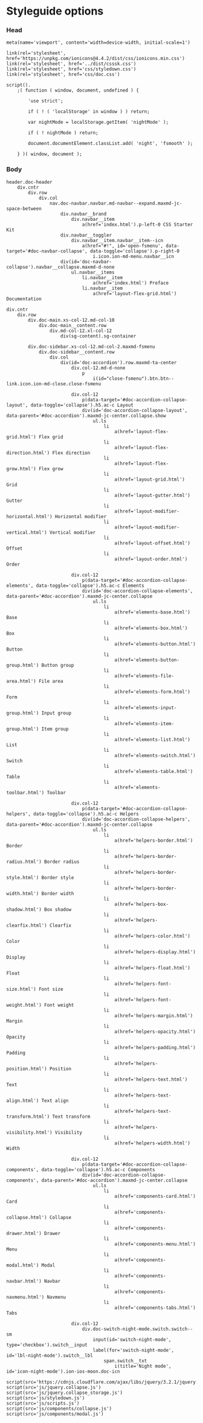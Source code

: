 # Styleguide options

### Head

	meta(name='viewport', content='width=device-width, initial-scale=1')

	link(rel='stylesheet', href='https://unpkg.com/ionicons@4.4.2/dist/css/ionicons.min.css')
	link(rel='stylesheet', href='../dist/csssk.css')
	link(rel='stylesheet', href='css/styledown.css')
	link(rel='stylesheet', href='css/doc.css')

	script().
		;( function ( window, document, undefined ) {

			'use strict';

			if ( ! ( 'localStorage' in window ) ) return;

			var nightMode = localStorage.getItem( 'nightMode' );

			if ( ! nightMode ) return;

			document.documentElement.classList.add( 'night', 'fsmooth' );

		} )( window, document );

### Body

	header.doc-header
		div.cntr
			div.row
				div.col
					nav.doc-navbar.navbar.md-navbar--expand.maxmd-jc-space-between
						div.navbar__brand
							div.navbar__item
								a(href='index.html').p-left-0 CSS Starter Kit
						div.navbar__toggler
							div.navbar__item.navbar__item--icn
								a(href="#!", id='open-fsmenu', data-target='#doc-navbar-collapse', data-toggle='collapse').p-right-0
									i.icon.ion-md-menu.navbar__icn
						div(id='doc-navbar-collapse').navbar__collapse.maxmd-d-none
							ul.navbar__items
								li.navbar__item
									a(href='index.html') Preface
								li.navbar__item
									a(href='layout-flex-grid.html') Documentation

	div.cntr
		div.row
			div.doc-main.xs-col-12.md-col-10
				div.doc-main__content.row
					div.md-col-12.xl-col-12
						div(sg-content).sg-container

			div.doc-sidebar.xs-col-12.md-col-2.maxmd-fsmenu
				div.doc-sidebar__content.row
					div.col
						div(id='doc-accordion').row.maxmd-ta-center
							div.col-12.md-d-none
								p
									i(id="close-fsmenu").btn.btn--link.icon.ion-md-close.close-fsmenu

							div.col-12
								p(data-target='#doc-accordion-collapse-layout', data-toggle='collapse').h5.ac-c Layout
								div(id='doc-accordion-collapse-layout', data-parent='#doc-accordion').maxmd-jc-center.collapse.show
									ul.ls
										li
											a(href='layout-flex-grid.html') Flex grid
										li
											a(href='layout-flex-direction.html') Flex direction
										li
											a(href='layout-flex-grow.html') Flex grow
										li
											a(href='layout-grid.html') Grid
										li
											a(href='layout-gutter.html') Gutter
										li
											a(href='layout-modifier-horizontal.html') Horizontal modifier
										li
											a(href='layout-modifier-vertical.html') Vertical modifier
										li
											a(href='layout-offset.html') Offset
										li
											a(href='layout-order.html') Order

							div.col-12
								p(data-target='#doc-accordion-collapse-elements', data-toggle='collapse').h5.ac-c Elements
								div(id='doc-accordion-collapse-elements', data-parent='#doc-accordion').maxmd-jc-center.collapse
									ul.ls
										li
											a(href='elements-base.html') Base
										li
											a(href='elements-box.html') Box
										li
											a(href='elements-button.html') Button
										li
											a(href='elements-button-group.html') Button group
										li
											a(href='elements-file-area.html') File area
										li
											a(href='elements-form.html') Form
										li
											a(href='elements-input-group.html') Input group
										li
											a(href='elements-item-group.html') Item group
										li
											a(href='elements-list.html') List
										li
											a(href='elements-switch.html') Switch
										li
											a(href='elements-table.html') Table
										li
											a(href='elements-toolbar.html') Toolbar

							div.col-12
								p(data-target='#doc-accordion-collapse-helpers', data-toggle='collapse').h5.ac-c Helpers
								div(id='doc-accordion-collapse-helpers', data-parent='#doc-accordion').maxmd-jc-center.collapse
									ul.ls
										li
											a(href='helpers-border.html') Border
										li
											a(href='helpers-border-radius.html') Border radius
										li
											a(href='helpers-border-style.html') Border style
										li
											a(href='helpers-border-width.html') Border width
										li
											a(href='helpers-box-shadow.html') Box shadow
										li
											a(href='helpers-clearfix.html') Clearfix
										li
											a(href='helpers-color.html') Color
										li
											a(href='helpers-display.html') Display
										li
											a(href='helpers-float.html') Float
										li
											a(href='helpers-font-size.html') Font size
										li
											a(href='helpers-font-weight.html') Font weight
										li
											a(href='helpers-margin.html') Margin
										li
											a(href='helpers-opacity.html') Opacity
										li
											a(href='helpers-padding.html') Padding
										li
											a(href='helpers-position.html') Position
										li
											a(href='helpers-text.html') Text
										li
											a(href='helpers-text-align.html') Text align
										li
											a(href='helpers-text-transform.html') Text transform
										li
											a(href='helpers-visibility.html') Visibility
										li
											a(href='helpers-width.html') Width

							div.col-12
								p(data-target='#doc-accordion-collapse-components', data-toggle='collapse').h5.ac-c Components
								div(id='doc-accordion-collapse-components', data-parent='#doc-accordion').maxmd-jc-center.collapse
									ul.ls
										li
											a(href='components-card.html') Card
										li
											a(href='components-collapse.html') Collapse
										li
											a(href='components-drawer.html') Drawer
										li
											a(href='components-menu.html') Menu
										li
											a(href='components-modal.html') Modal
										li
											a(href='components-navbar.html') Navbar
										li
											a(href='components-navmenu.html') Navmenu
										li
											a(href='components-tabs.html') Tabs

							div.col-12
								div.doc-switch-night-mode.switch.switch--sm
									input(id='switch-night-mode', type='checkbox').switch__input
									label(for='switch-night-mode', id='lbl-night-mode').switch__lbl
										span.switch__txt
											i(title='Night mode', id='icon-night-mode').ion-ios-moon.doc-icn

	script(src='https://cdnjs.cloudflare.com/ajax/libs/jquery/3.2.1/jquery.min.js')
	script(src='js/jquery.collapse.js')
	script(src='js/jquery.collapse_storage.js')
	script(src='js/styledown.js')
	script(src='js/scripts.js')
	script(src='js/components/collapse.js')
	script(src='js/components/modal.js')
